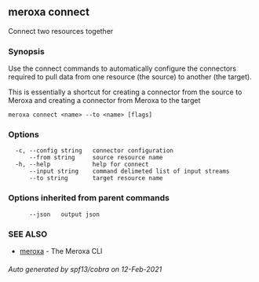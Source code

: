 ## meroxa connect

Connect two resources together

### Synopsis

Use the connect commands to automatically configure the connectors
required to pull data from one resource (the source) to another
(the target).

This is essentially a shortcut for creating a connector from the
source to Meroxa and creating a connector from Meroxa to the target

```
meroxa connect <name> --to <name> [flags]
```

### Options

```
  -c, --config string   connector configuration
      --from string     source resource name
  -h, --help            help for connect
      --input string    command delimeted list of input streams
      --to string       target resource name
```

### Options inherited from parent commands

```
      --json   output json
```

### SEE ALSO

* [meroxa](meroxa.md)	 - The Meroxa CLI

###### Auto generated by spf13/cobra on 12-Feb-2021
